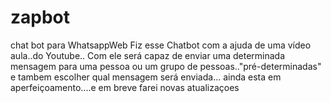 # zapbot
chat bot para WhatsappWeb
Fiz esse Chatbot com a ajuda de uma vídeo aula..do Youtube..
Com ele será capaz de enviar uma determinada mensagem para uma pessoa ou um grupo de pessoas.."pré-determinadas"
e tambem escolher qual mensagem será enviada...
ainda esta em aperfeiçoamento....e em breve farei novas atualizaçoes
